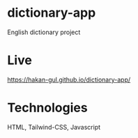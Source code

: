 # dictionary-app
English dictionary project

# Live
https://hakan-gul.github.io/dictionary-app/

# Technologies
HTML, Tailwind-CSS, Javascript
